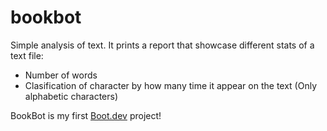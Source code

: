 # bookbot

Simple analysis of text.
It prints a report that showcase different stats of a text file:
- Number of words
- Clasification of character by how many time it appear on the text (Only alphabetic characters)


BookBot is my first [Boot.dev](https://www.boot.dev) project!
